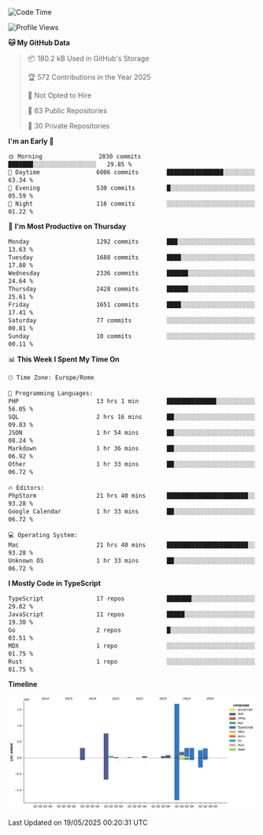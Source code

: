 <!--START_SECTION:waka-->
![Code Time](http://img.shields.io/badge/Code%20Time-5%2C994%20hrs%202%20mins-blue)

![Profile Views](http://img.shields.io/badge/Profile%20Views-0-blue)

**🐱 My GitHub Data** 

> 📦 180.2 kB Used in GitHub's Storage 
 > 
> 🏆 572 Contributions in the Year 2025
 > 
> 🚫 Not Opted to Hire
 > 
> 📜 63 Public Repositories 
 > 
> 🔑 30 Private Repositories 
 > 
**I'm an Early 🐤** 

```text
🌞 Morning                2830 commits        ███████░░░░░░░░░░░░░░░░░░   29.85 % 
🌆 Daytime                6006 commits        ████████████████░░░░░░░░░   63.34 % 
🌃 Evening                530 commits         █░░░░░░░░░░░░░░░░░░░░░░░░   05.59 % 
🌙 Night                  116 commits         ░░░░░░░░░░░░░░░░░░░░░░░░░   01.22 % 
```
📅 **I'm Most Productive on Thursday** 

```text
Monday                   1292 commits        ███░░░░░░░░░░░░░░░░░░░░░░   13.63 % 
Tuesday                  1688 commits        ████░░░░░░░░░░░░░░░░░░░░░   17.80 % 
Wednesday                2336 commits        ██████░░░░░░░░░░░░░░░░░░░   24.64 % 
Thursday                 2428 commits        ██████░░░░░░░░░░░░░░░░░░░   25.61 % 
Friday                   1651 commits        ████░░░░░░░░░░░░░░░░░░░░░   17.41 % 
Saturday                 77 commits          ░░░░░░░░░░░░░░░░░░░░░░░░░   00.81 % 
Sunday                   10 commits          ░░░░░░░░░░░░░░░░░░░░░░░░░   00.11 % 
```


📊 **This Week I Spent My Time On** 

```text
🕑︎ Time Zone: Europe/Rome

💬 Programming Languages: 
PHP                      13 hrs 1 min        ██████████████░░░░░░░░░░░   56.05 % 
SQL                      2 hrs 16 mins       ██░░░░░░░░░░░░░░░░░░░░░░░   09.83 % 
JSON                     1 hr 54 mins        ██░░░░░░░░░░░░░░░░░░░░░░░   08.24 % 
Markdown                 1 hr 36 mins        ██░░░░░░░░░░░░░░░░░░░░░░░   06.92 % 
Other                    1 hr 33 mins        ██░░░░░░░░░░░░░░░░░░░░░░░   06.72 % 

🔥 Editors: 
PhpStorm                 21 hrs 40 mins      ███████████████████████░░   93.28 % 
Google Calendar          1 hr 33 mins        ██░░░░░░░░░░░░░░░░░░░░░░░   06.72 % 

💻 Operating System: 
Mac                      21 hrs 40 mins      ███████████████████████░░   93.28 % 
Unknown OS               1 hr 33 mins        ██░░░░░░░░░░░░░░░░░░░░░░░   06.72 % 
```

**I Mostly Code in TypeScript** 

```text
TypeScript               17 repos            ███████░░░░░░░░░░░░░░░░░░   29.82 % 
JavaScript               11 repos            █████░░░░░░░░░░░░░░░░░░░░   19.30 % 
Go                       2 repos             █░░░░░░░░░░░░░░░░░░░░░░░░   03.51 % 
MDX                      1 repo              ░░░░░░░░░░░░░░░░░░░░░░░░░   01.75 % 
Rust                     1 repo              ░░░░░░░░░░░░░░░░░░░░░░░░░   01.75 % 
```



**Timeline**

![Lines of Code chart](https://raw.githubusercontent.com/frnwtr/frnwtr/main/assets/bar_graph.png)


 Last Updated on 19/05/2025 00:20:31 UTC
<!--END_SECTION:waka-->